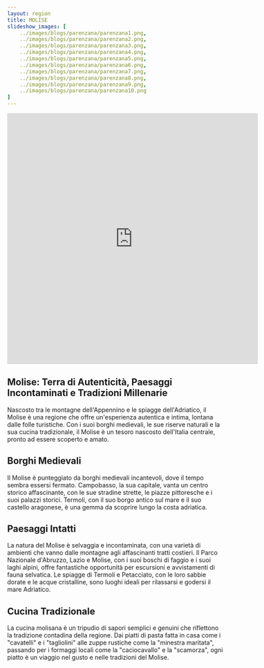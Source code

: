 ```yaml
---
layout: region
title: MOLISE
slideshow_images: [
    ../images/blogs/parenzana/parenzana1.png,
    ../images/blogs/parenzana/parenzana2.png,
    ../images/blogs/parenzana/parenzana3.png,
    ../images/blogs/parenzana/parenzana4.png,
    ../images/blogs/parenzana/parenzana5.png,
    ../images/blogs/parenzana/parenzana6.png,
    ../images/blogs/parenzana/parenzana7.png,
    ../images/blogs/parenzana/parenzana8.png,
    ../images/blogs/parenzana/parenzana9.png,
    ../images/blogs/parenzana/parenzana10.png
]
---
```


<div class="maps-container">
    <iframe src="https://www.komoot.com/it-it/collection/2622662/embed" width="580" height="580" frameborder="0" scrolling="no"></iframe>
</div>

## Molise: Terra di Autenticità, Paesaggi Incontaminati e Tradizioni Millenarie

Nascosto tra le montagne dell'Appennino e le spiagge dell'Adriatico, il Molise è una regione che offre un'esperienza autentica e intima, lontana dalle folle turistiche. Con i suoi borghi medievali, le sue riserve naturali e la sua cucina tradizionale, il Molise è un tesoro nascosto dell'Italia centrale, pronto ad essere scoperto e amato.

## Borghi Medievali

Il Molise è punteggiato da borghi medievali incantevoli, dove il tempo sembra essersi fermato. Campobasso, la sua capitale, vanta un centro storico affascinante, con le sue stradine strette, le piazze pittoresche e i suoi palazzi storici. Termoli, con il suo borgo antico sul mare e il suo castello aragonese, è una gemma da scoprire lungo la costa adriatica.

## Paesaggi Intatti

La natura del Molise è selvaggia e incontaminata, con una varietà di ambienti che vanno dalle montagne agli affascinanti tratti costieri. Il Parco Nazionale d'Abruzzo, Lazio e Molise, con i suoi boschi di faggio e i suoi laghi alpini, offre fantastiche opportunità per escursioni e avvistamenti di fauna selvatica. Le spiagge di Termoli e Petacciato, con le loro sabbie dorate e le acque cristalline, sono luoghi ideali per rilassarsi e godersi il mare Adriatico.

## Cucina Tradizionale

La cucina molisana è un tripudio di sapori semplici e genuini che riflettono la tradizione contadina della regione. Dai piatti di pasta fatta in casa come i "cavatelli" e i "tagliolini" alle zuppe rustiche come la "minestra maritata", passando per i formaggi locali come la "caciocavallo" e la "scamorza", ogni piatto è un viaggio nel gusto e nelle tradizioni del Molise.
